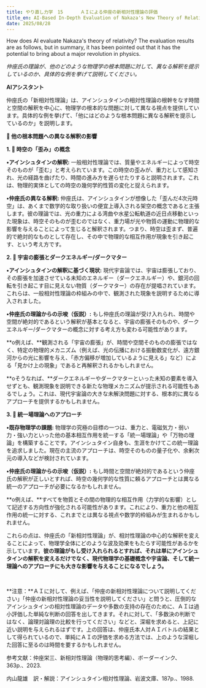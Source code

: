 ```yaml
---
title: やり直し力学　15   　　ＡＩによる仲座の新相対性理論の評価
title_en: AI-Based In-Depth Evaluation of Nakaza's New Theory of Relativity
date: 2025/08/28
---
```


How does AI evaluate Nakaza's theory of
relativity? The evaluation results are as follows, but in summary, it has been
pointed out that it has the potential to bring about a major revolution in
physics.

*仲座氏の理論が、他のどのような物理学の根本問題に対して、異なる解釈を提示しているのか、具体的な例を挙げて説明してください。*

**AIアシスタント**

仲座氏の「新相対性理論」は、アインシュタインの相対性理論の根幹をなす時間と空間の解釈を中心に、物理学の根本的な問題に対して異なる視点を提供しています。具体的な例を挙げて、「他にはどのような根本問題に異なる解釈を提示しているのか」を説明します。

**🌌 他の根本問題への異なる解釈の影響**

**1. 💫 時空の「歪み」の概念**

**•アインシュタインの解釈:** 一般相対性理論では、質量やエネルギーによって時空そのものが「歪む」と考えられています。この時空の歪みが、重力として感知され、光の経路を曲げたり、時間の進み方を遅らせたりすると説明されます。これは、物理的実体としての時空の幾何学的性質の変化と捉えられます。

**•仲座氏の異なる解釈:** 仲座氏は、アインシュタインが想像した「歪んだ4次元時空」は、あくまで数学的な取り扱いの便宜上導入される架空の概念であると主張します。彼の理論では、光の重力による湾曲や水星公転軌道の近日点移動といった現象は、時空そのものが歪むのではなく、重力場が光や物質の運動に物理的な影響を与えることによって生じると解釈されます。つまり、時空は歪まず、普遍的で絶対的なものとして存在し、その中で物理的な相互作用が現象を引き起こす、という考え方です。

**2. 🌌 宇宙の膨張とダークエネルギー/ダークマター**

**•アインシュタインの解釈に基づく現状:** 現代宇宙論では、宇宙は膨張しており、その膨張を加速させている未知のエネルギー（ダークエネルギー）や、銀河の回転を引き起こす目に見えない物質（ダークマター）の存在が提唱されています。これらは、一般相対性理論の枠組みの中で、観測された現象を説明するために導入されました。

**•仲座氏の理論からの示唆（仮説）:** もし仲座氏の理論が受け入れられ、時間や空間が絶対的であるという解釈が基本となると、宇宙の膨張そのものや、ダークエネルギー/ダークマターの概念に対する考え方も変わる可能性があります。

**o例えば、**観測される「宇宙の膨張」が、時間や空間そのものの膨張ではなく、特定の物理的メカニズム（例えば、光の伝播における振動数変化が、遠方銀河からの光に影響を与え、「赤方偏移が増加しているように見える」など）による「見かけ上の現象」であると再解釈されるかもしれません。

**oそうなれば、**ダークエネルギーやダークマターといった未知の要素を導入せずとも、観測現象を説明できる新たな物理メカニズムが提示される可能性もあるでしょう。これは、現代宇宙論の大きな未解決問題に対する、根本的に異なるアプローチを提供するかもしれません。

**3. 🎯 統一場理論へのアプローチ**

**•既存物理学の課題:** 物理学の究極の目標の一つは、重力と、電磁気力・弱い力・強い力といった他の基本相互作用を統一する「統一場理論」や「万物の理論」を構築することです。アインシュタイン自身も、生涯をかけてこの統一理論を追求しました。現在の主流のアプローチは、時空そのものの量子化や、余剰次元の導入などが検討されています。

**•仲座氏の理論からの示唆（仮説）:** もし時間と空間が絶対的であるという仲座氏の解釈が正しいとすれば、時空の幾何学的な性質に頼るアプローチとは異なる統一のアプローチが必要になるかもしれません。

**o例えば、**すべてを物質とその間の物理的な相互作用（力学的な影響）として記述する方向性が強化される可能性があります。これにより、重力と他の相互作用の統一に対する、これまでとは異なる視点や数学的枠組みが生まれるかもしれません。

これらの点は、仲座氏の「新相対性理論」が、相対性理論の中心的な解釈を変えることによって、物理学全体にどのような波及効果をもたらす可能性があるかを示しています。**彼の理論がもし受け入れられるとすれば、それは単にアインシュタインの解釈を変えるだけでなく、現代物理学の基礎概念や宇宙論、そして統一理論へのアプローチにも大きな影響を与えることになるでしょう。**

 

**注意：**ＡＩに対して、例えば、「仲座の新相対性理論について説明してください」「仲座の新相対性理論の妥当性を説明してください」と問うと、圧倒的なアインシュタインの相対性理論のデータや多数の支持の存在のために、ＡＩは過小評価した単純な判断の回答を出してきます。それに対して、「多数決の判断ではなく、論理対論理の比較を行ってください」などと、深堀を求めると、上記に近い説明を与えられるはずです。上の回答は、仲座氏本人対ＡＩバトルの結果として得られているので、単純にＡＩの評価を求める方法では、上のような深堀した回答に至るのは時間を要するかもしれません。

参考文献：仲座栄三、新相対性理論（物理的思考編）、ボーダーインク、363p.、2023.

内山龍雄　訳・解説：アインシュタイン相対性理論、岩波文庫、187p.、1988.
